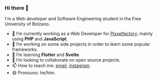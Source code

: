 ### Hi there 👋

I'm a Web developer and Software Engineering student in the Free University of Bolzano.

- 💼 I’m currently working as a Web Developer for [Pixxelfactory](https://pixxelfactory.net/), mainly using **PHP** and **JavaScript**.
- 🔭 I’m working on some side projects in order to learn some popular frameworks.
- 🌱 I’m learning **Flutter** and **Svelte**.
- 👯 I’m looking to collaborate on open source projects.
- 📫 How to reach me: [email](mailto:mateo@myftaraj.com), [instagram](https://www.instagram.com/matmyfta/).
- 😄 Pronouns: he/him.
